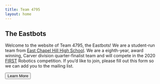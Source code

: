 ```yaml
---
title: Team 4795
layout: home
---
```

## The Eastbots
Welcome to the website of Team 4795, the Eastbots! We are a student-run team from [East Chapel Hill High School](chccs.org/echhs). We are a eighth-year, award winning, Carver division quarter-finalist team and will compete in the 2020 [FIRST](firstinspires.org) Robotics competition. If you’d like to join, please fill out this form so we can add you to the mailing list.

<a href="/about/index.html"><button type="button" class="btn btn-lg btn-primary">Learn More</button></a>
